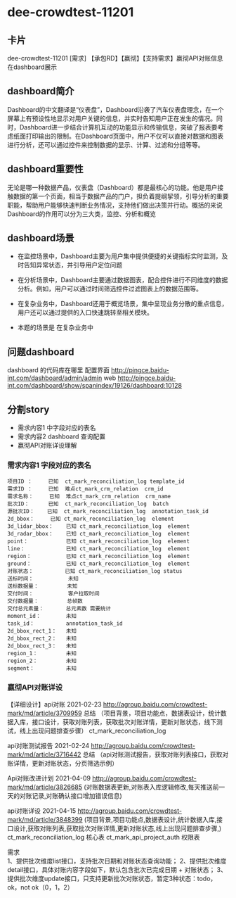 # dee-crowdtest-11201 
## 卡片
dee-crowdtest-11201 [需求] 【承包RD】【嬴彻】【支持需求】嬴彻API对账信息在dashboard展示

## dashboard简介
Dashboard的中文翻译是“仪表盘”，Dashboard沿袭了汽车仪表盘理念，在一个屏幕上有预设性地显示对用户关键的信息，并实时告知用户正在发生的情况。同时，Dashboard进一步结合计算机互动的功能显示和传输信息，突破了报表要考虑纸面打印输出的限制。在Dashboard页面中，用户不仅可以直接对数据和图表进行分析，还可以通过控件来控制数据的显示、计算、过滤和分组等等。

## dashboard重要性
无论是哪一种数据产品，仪表盘（Dashboard）都是最核心的功能。他是用户接触数据的第一个页面，相当于数据产品的门户，担负着提纲挈领，引导分析的重要职能，帮助用户能够快速判断业务情况，支持他们做出决策并行动。概括的来说Dashboard的作用可以分为三大类，监控、分析和概览

## dashboard场景
- 在监控场景中，Dashboard主要为用户集中提供便捷的关键指标实时监测，及时告知异常状态，并引导用户定位问题
- 在分析场景中，Dashboard主要通过数据图表，配合控件进行不同维度的数据分析。例如，用户可以通过时间筛选控件过滤图表上的数据范围等。
- 在复杂业务中，Dashboard还用于概览场景，集中呈现业务分散的重点信息，用户还可以通过提供的入口快速跳转至相关模块。

- 本题的场景是 在复杂业务中

## 问题dashboard
dashboard 的代码库在哪里
配置界面 http://pingce.baidu-int.com/dashboard/admin/admin
web http://pingce.baidu-int.com/dashboard/show/spanindex/19126/dashboard:10128

## 分割story
- 需求内容1 中字段对应的表名
- 需求内容2 dashboard 查询配置
- 嬴彻API对账详设理解




### 需求内容1  字段对应的表名
```
项目ID ：     已知  ct_mark_reconciliation_log template_id
需求ID ：     已知  难点ct_mark_crm_relation  crm_id
需求名称：     已知  难点ct_mark_crm_relation  crm_name
批次ID：      已知  ct_mark_reconciliation_log  batch
源批次ID：    已知  ct_mark_reconciliation_log  annotation_task_id
2d_bbox：     已知 ct_mark_reconciliation_log  element
3d_lidar_bbox：    已知 ct_mark_reconciliation_log  element
3d_radar_bbox：    已知 ct_mark_reconciliation_log  element
point：            已知 ct_mark_reconciliation_log  element
line：             已知 ct_mark_reconciliation_log  element
region：           已知 ct_mark_reconciliation_log  element
ground：           已知 ct_mark_reconciliation_log  element
对账状态：          已知 ct_mark_reconciliation_log status
送标时间：           未知  
送标数据量：         未知
交付时间：           客户拉取时间
交付数据量：         总帧数
交付总元素量：       总元素数 需要统计
moment_id：        未知
task_id：          annotation_task_id
2d_bbox_rect_1：   未知
2d_bbox_rect_2：   未知 
2d_bbox_rect_3：   未知 
region_1：         未知
region_2：         未知
segment：          未知
```




### 嬴彻API对账详设
【详细设计】api对账 2021-02-23
http://agroup.baidu.com/crowdtest-mark/md/article/3709959
总结 （项目背景，项目功能点，数据表设计，统计数据入库，接口设计，获取对账列表，获取批次对账详情，更新对账状态，线下测试，线上出现问题排查步骤）
ct_mark_reconciliation_log

api对账测试报告 2021-02-24
http://agroup.baidu.com/crowdtest-mark/md/article/3716442 
总结 （api对账测试报告，获取对账列表接口，获取对账详情，更新对账状态，分页筛选示例）

Api对账改进计划  2021-04-09
http://agroup.baidu.com/crowdtest-mark/md/article/3826685 
(对账数据表更新,对账表入库逻辑修改,每天推送前一天的对账记录,对账确认接口增加错误信息)


api对账详设 2021-04-15
http://agroup.baidu.com/crowdtest-mark/md/article/3848399
(项目背景,项目功能点,数据表设计,统计数据入库,接口设计,获取对账列表,获取批次对账详情,更新对账状态,线上出现问题排查步骤,)
ct_mark_reconciliation_log 核心表
ct_mark_api_project_auth   权限表


需求  
1、提供批次维度list接口，支持批次日期和对账状态查询功能；
2、提供批次维度detail接口，具体对账内容字段如下，默认包含批次已完成日期 + 对账状态；
3、提供批次维度update接口，只支持更新批次对账状态，暂定3种状态：todo，ok，not ok（0，1，2）















